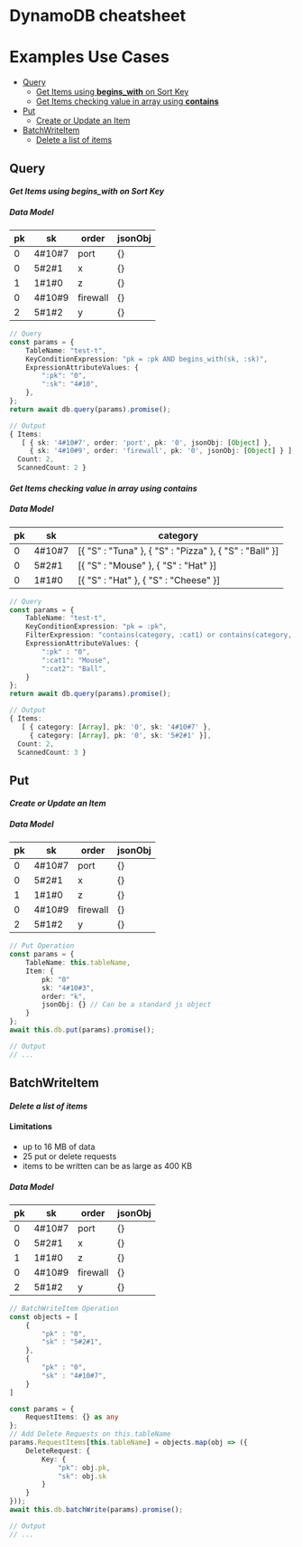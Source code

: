 # DynamoDB cheatsheet

# Examples Use Cases

- [Query](#Query)
    - [Get Items using **begins_with** on Sort Key](#Get-Items-using-begins_with-on-Sort-Key)
    - [Get Items checking value in array using **contains**](#Get-Items-checking-value-in-array-using-contains**_)
- [Put](#Put)
    - [Create or Update an Item](#Create-or-Update-an-Item)
- [BatchWriteItem](#BatchWriteItem)
    - [Delete a list of items](#Delete-a-list-of-items)

## Query 

#### _Get Items using **begins_with** on Sort Key_

##### Data Model

| pk | sk     | order    | jsonObj |
|----|--------|----------|---------|
| 0  | 4#10#7 | port     | {}      |
| 0  | 5#2#1  | x        | {}      |
| 1  | 1#1#0  | z        | {}      |
| 0  | 4#10#9 | firewall | {}      |
| 2  | 5#1#2  | y        | {}      |

```typescript
// Query
const params = {
    TableName: "test-t",
    KeyConditionExpression: "pk = :pk AND begins_with(sk, :sk)",
    ExpressionAttributeValues: {
        ":pk": "0",
        ":sk": "4#10",
    },
};
return await db.query(params).promise();

// Output
{ Items:
   [ { sk: '4#10#7', order: 'port', pk: '0', jsonObj: [Object] },
     { sk: '4#10#9', order: 'firewall', pk: '0', jsonObj: [Object] } ],
  Count: 2,
  ScannedCount: 2 }
```

#### _Get Items checking value in array using **contains**_

##### Data Model

| pk | sk     | category|
|----|--------|----------|
| 0  | 4#10#7 | [{ "S" : "Tuna" },    { "S" : "Pizza" },    { "S" : "Ball" }]     |
| 0  | 5#2#1  | [{ "S" : "Mouse" },    { "S" : "Hat" }]        |
| 0  | 1#1#0  | [{ "S" : "Hat" },    { "S" : "Cheese" }]        |

```typescript
// Query
const params = {
    TableName: "test-t",
    KeyConditionExpression: "pk = :pk",
    FilterExpression: "contains(category, :cat1) or contains(category, :cat2)",
    ExpressionAttributeValues: {
        ":pk" : "0",
        ":cat1": "Mouse",
        ":cat2": "Ball",
    }
};
return await db.query(params).promise();

// Output
{ Items:
   [ { category: [Array], pk: '0', sk: '4#10#7' },
     { category: [Array], pk: '0', sk: '5#2#1' }],
  Count: 2,
  ScannedCount: 3 }
```

## Put

#### _Create or Update an Item_

##### Data Model

| pk | sk     | order    | jsonObj |
|----|--------|----------|---------|
| 0  | 4#10#7 | port     | {}      |
| 0  | 5#2#1  | x        | {}      |
| 1  | 1#1#0  | z        | {}      |
| 0  | 4#10#9 | firewall | {}      |
| 2  | 5#1#2  | y        | {}      |

```typescript
// Put Operation
const params = {
    TableName: this.tableName,
    Item: {
        pk: "0"
        sk: "4#10#3",
        order: "k",
        jsonObj: {} // Can be a standard js object
    }
};
await this.db.put(params).promise();

// Output
// ...
```


## BatchWriteItem

#### _Delete a list of items_

#### Limitations
* up to 16 MB of data
* 25 put or delete requests
* items to be written can be as large as 400 KB

##### Data Model

| pk | sk     | order    | jsonObj |
|----|--------|----------|---------|
| 0  | 4#10#7 | port     | {}      |
| 0  | 5#2#1  | x        | {}      |
| 1  | 1#1#0  | z        | {}      |
| 0  | 4#10#9 | firewall | {}      |
| 2  | 5#1#2  | y        | {}      |

```typescript
// BatchWriteItem Operation
const objects = [
    {
        "pk" : "0",
        "sk" : "5#2#1",
    }, 
    {
        "pk" : "0",
        "sk" : "4#10#7",
    }
]

const params = {
    RequestItems: {} as any
};
// Add Delete Requests on this.tableName
params.RequestItems[this.tableName] = objects.map(obj => ({
    DeleteRequest: {
        Key: {
            "pk": obj.pk,
            "sk": obj.sk
        }
    }
}));
await this.db.batchWrite(params).promise();

// Output
// ...
```
